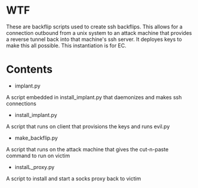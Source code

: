 # WTF

These are backflip scripts used to create ssh backflips.  This allows
for a connection outbound from a unix system to an attack machine that
provides a reverse tunnel back into that machine's ssh server.  It
deployes keys to make this all possible.  This instantiation is for
EC.

# Contents
* implant.py

A script embedded in install_implant.py that daemonizes and makes ssh
connections

* install_implant.py

A script that runs on client that provisions the keys and runs evil.py

* make_backflip.py

A script that runs on the attack machine that gives the cut-n-paste
command to run on victim

* instalL_proxy.py

A script to install and start a socks proxy back to victim

